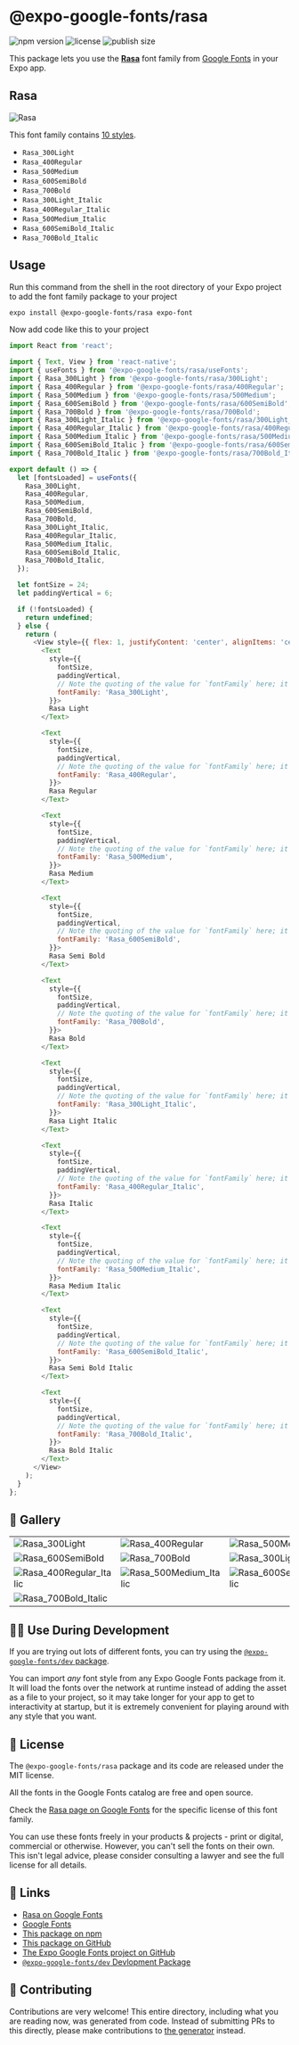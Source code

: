 # @expo-google-fonts/rasa

![npm version](https://flat.badgen.net/npm/v/@expo-google-fonts/rasa)
![license](https://flat.badgen.net/github/license/expo/google-fonts)
![publish size](https://flat.badgen.net/packagephobia/install/@expo-google-fonts/rasa)

This package lets you use the [**Rasa**](https://fonts.google.com/specimen/Rasa) font family from [Google Fonts](https://fonts.google.com/) in your Expo app.

## Rasa

![Rasa](./font-family.png)

This font family contains [10 styles](#-gallery).

- `Rasa_300Light`
- `Rasa_400Regular`
- `Rasa_500Medium`
- `Rasa_600SemiBold`
- `Rasa_700Bold`
- `Rasa_300Light_Italic`
- `Rasa_400Regular_Italic`
- `Rasa_500Medium_Italic`
- `Rasa_600SemiBold_Italic`
- `Rasa_700Bold_Italic`

## Usage

Run this command from the shell in the root directory of your Expo project to add the font family package to your project
```sh
expo install @expo-google-fonts/rasa expo-font
```

Now add code like this to your project
```js
import React from 'react';

import { Text, View } from 'react-native';
import { useFonts } from '@expo-google-fonts/rasa/useFonts';
import { Rasa_300Light } from '@expo-google-fonts/rasa/300Light';
import { Rasa_400Regular } from '@expo-google-fonts/rasa/400Regular';
import { Rasa_500Medium } from '@expo-google-fonts/rasa/500Medium';
import { Rasa_600SemiBold } from '@expo-google-fonts/rasa/600SemiBold';
import { Rasa_700Bold } from '@expo-google-fonts/rasa/700Bold';
import { Rasa_300Light_Italic } from '@expo-google-fonts/rasa/300Light_Italic';
import { Rasa_400Regular_Italic } from '@expo-google-fonts/rasa/400Regular_Italic';
import { Rasa_500Medium_Italic } from '@expo-google-fonts/rasa/500Medium_Italic';
import { Rasa_600SemiBold_Italic } from '@expo-google-fonts/rasa/600SemiBold_Italic';
import { Rasa_700Bold_Italic } from '@expo-google-fonts/rasa/700Bold_Italic';

export default () => {
  let [fontsLoaded] = useFonts({
    Rasa_300Light,
    Rasa_400Regular,
    Rasa_500Medium,
    Rasa_600SemiBold,
    Rasa_700Bold,
    Rasa_300Light_Italic,
    Rasa_400Regular_Italic,
    Rasa_500Medium_Italic,
    Rasa_600SemiBold_Italic,
    Rasa_700Bold_Italic,
  });

  let fontSize = 24;
  let paddingVertical = 6;

  if (!fontsLoaded) {
    return undefined;
  } else {
    return (
      <View style={{ flex: 1, justifyContent: 'center', alignItems: 'center' }}>
        <Text
          style={{
            fontSize,
            paddingVertical,
            // Note the quoting of the value for `fontFamily` here; it expects a string!
            fontFamily: 'Rasa_300Light',
          }}>
          Rasa Light
        </Text>

        <Text
          style={{
            fontSize,
            paddingVertical,
            // Note the quoting of the value for `fontFamily` here; it expects a string!
            fontFamily: 'Rasa_400Regular',
          }}>
          Rasa Regular
        </Text>

        <Text
          style={{
            fontSize,
            paddingVertical,
            // Note the quoting of the value for `fontFamily` here; it expects a string!
            fontFamily: 'Rasa_500Medium',
          }}>
          Rasa Medium
        </Text>

        <Text
          style={{
            fontSize,
            paddingVertical,
            // Note the quoting of the value for `fontFamily` here; it expects a string!
            fontFamily: 'Rasa_600SemiBold',
          }}>
          Rasa Semi Bold
        </Text>

        <Text
          style={{
            fontSize,
            paddingVertical,
            // Note the quoting of the value for `fontFamily` here; it expects a string!
            fontFamily: 'Rasa_700Bold',
          }}>
          Rasa Bold
        </Text>

        <Text
          style={{
            fontSize,
            paddingVertical,
            // Note the quoting of the value for `fontFamily` here; it expects a string!
            fontFamily: 'Rasa_300Light_Italic',
          }}>
          Rasa Light Italic
        </Text>

        <Text
          style={{
            fontSize,
            paddingVertical,
            // Note the quoting of the value for `fontFamily` here; it expects a string!
            fontFamily: 'Rasa_400Regular_Italic',
          }}>
          Rasa Italic
        </Text>

        <Text
          style={{
            fontSize,
            paddingVertical,
            // Note the quoting of the value for `fontFamily` here; it expects a string!
            fontFamily: 'Rasa_500Medium_Italic',
          }}>
          Rasa Medium Italic
        </Text>

        <Text
          style={{
            fontSize,
            paddingVertical,
            // Note the quoting of the value for `fontFamily` here; it expects a string!
            fontFamily: 'Rasa_600SemiBold_Italic',
          }}>
          Rasa Semi Bold Italic
        </Text>

        <Text
          style={{
            fontSize,
            paddingVertical,
            // Note the quoting of the value for `fontFamily` here; it expects a string!
            fontFamily: 'Rasa_700Bold_Italic',
          }}>
          Rasa Bold Italic
        </Text>
      </View>
    );
  }
};

```

## 🔡 Gallery


||||
|-|-|-|
|![Rasa_300Light](.//300Light/Rasa_300Light.ttf.png)|![Rasa_400Regular](.//400Regular/Rasa_400Regular.ttf.png)|![Rasa_500Medium](.//500Medium/Rasa_500Medium.ttf.png)||
|![Rasa_600SemiBold](.//600SemiBold/Rasa_600SemiBold.ttf.png)|![Rasa_700Bold](.//700Bold/Rasa_700Bold.ttf.png)|![Rasa_300Light_Italic](.//300Light_Italic/Rasa_300Light_Italic.ttf.png)||
|![Rasa_400Regular_Italic](.//400Regular_Italic/Rasa_400Regular_Italic.ttf.png)|![Rasa_500Medium_Italic](.//500Medium_Italic/Rasa_500Medium_Italic.ttf.png)|![Rasa_600SemiBold_Italic](.//600SemiBold_Italic/Rasa_600SemiBold_Italic.ttf.png)||
|![Rasa_700Bold_Italic](.//700Bold_Italic/Rasa_700Bold_Italic.ttf.png)||||


## 👩‍💻 Use During Development

If you are trying out lots of different fonts, you can try using the [`@expo-google-fonts/dev` package](https://github.com/freeboub/google-fonts/tree/master/font-packages/dev#readme).

You can import *any* font style from any Expo Google Fonts package from it. It will load the fonts
over the network at runtime instead of adding the asset as a file to your project, so it may take longer
for your app to get to interactivity at startup, but it is extremely convenient
for playing around with any style that you want.

## 📖 License

The `@expo-google-fonts/rasa` package and its code are released under the MIT license.

All the fonts in the Google Fonts catalog are free and open source.

Check the [Rasa page on Google Fonts](https://fonts.google.com/specimen/Rasa) for the specific license of this font family.

You can use these fonts freely in your products & projects - print or digital, commercial or otherwise. However, you can't sell the fonts on their own. This isn't legal advice, please consider consulting a lawyer and see the full license for all details.

## 🔗 Links

- [Rasa on Google Fonts](https://fonts.google.com/specimen/Rasa)
- [Google Fonts](https://fonts.google.com/)
- [This package on npm](https://www.npmjs.com/package/@expo-google-fonts/rasa)
- [This package on GitHub](https://github.com/freeboub/google-fonts/tree/master/font-packages/rasa)
- [The Expo Google Fonts project on GitHub](https://github.com/freeboub/google-fonts)
- [`@expo-google-fonts/dev` Devlopment Package](https://github.com/freeboub/google-fonts/tree/master/font-packages/dev)

## 🤝 Contributing

Contributions are very welcome! This entire directory, including what you are reading now, was generated from code. Instead of submitting PRs to this directly, please make contributions to [the generator](https://github.com/freeboub/google-fonts/tree/master/packages/generator) instead.
